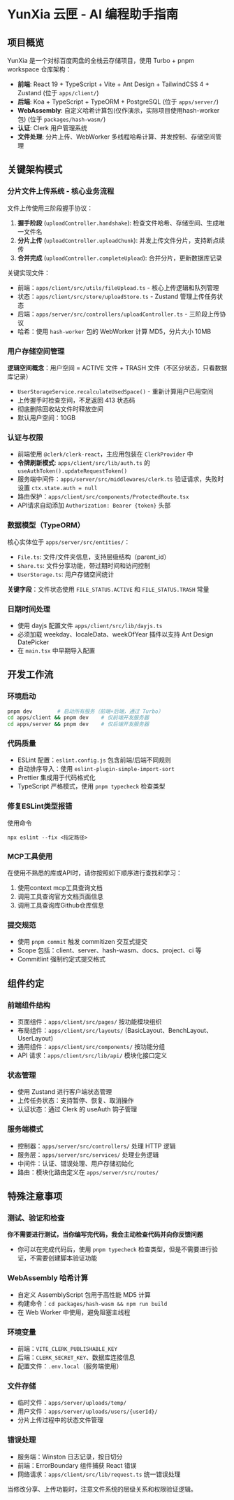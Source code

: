 # YunXia 云匣 - AI 编程助手指南

## 项目概览

YunXia 是一个对标百度网盘的全栈云存储项目，使用 Turbo + pnpm workspace 仓库架构：

- **前端**: React 19 + TypeScript + Vite + Ant Design + TailwindCSS 4 + Zustand (位于 `apps/client/`)
- **后端**: Koa + TypeScript + TypeORM + PostgreSQL (位于 `apps/server/`)
- **WebAssembly**: 自定义哈希计算包(仅作演示，实际项目使用hash-worker包) (位于 `packages/hash-wasm/`)
- **认证**: Clerk 用户管理系统
- **文件处理**: 分片上传、WebWorker 多线程哈希计算、并发控制、存储空间管理

## 关键架构模式

### 分片文件上传系统 - 核心业务流程

文件上传使用三阶段握手协议：

1. **握手阶段** (`uploadController.handshake`): 检查文件哈希、存储空间、生成唯一文件名
2. **分片上传** (`uploadController.uploadChunk`): 并发上传文件分片，支持断点续传
3. **合并完成** (`uploadController.completeUpload`): 合并分片，更新数据库记录

关键实现文件：

- 前端：`apps/client/src/utils/fileUpload.ts` - 核心上传逻辑和队列管理
- 状态：`apps/client/src/store/uploadStore.ts` - Zustand 管理上传任务状态
- 后端：`apps/server/src/controllers/uploadController.ts` - 三阶段上传协议
- 哈希：使用 `hash-worker` 包的 WebWorker 计算 MD5，分片大小 10MB

### 用户存储空间管理

**逻辑空间概念**：用户空间 = ACTIVE 文件 + TRASH 文件（不区分状态，只看数据库记录）

- `UserStorageService.recalculateUsedSpace()` - 重新计算用户已用空间
- 上传握手时检查空间，不足返回 413 状态码
- 彻底删除回收站文件时释放空间
- 默认用户空间：10GB

### 认证与权限

- 前端使用 `@clerk/clerk-react`，主应用包装在 `ClerkProvider` 中
- **令牌刷新模式**: `apps/client/src/lib/auth.ts` 的 `useAuthToken().updateRequestToken()`
- 服务端中间件：`apps/server/src/middlewares/clerk.ts` 验证请求，失败时设置 `ctx.state.auth = null`
- 路由保护：`apps/client/src/components/ProtectedRoute.tsx`
- API请求自动添加 `Authorization: Bearer {token}` 头部

### 数据模型（TypeORM）

核心实体位于 `apps/server/src/entities/`：

- `File.ts`: 文件/文件夹信息，支持层级结构（parent_id）
- `Share.ts`: 文件分享功能，带过期时间和访问控制
- `UserStorage.ts`: 用户存储空间统计

**关键字段**：文件状态使用 `FILE_STATUS.ACTIVE` 和 `FILE_STATUS.TRASH` 常量

### 日期时间处理

- 使用 dayjs 配置文件 `apps/client/src/lib/dayjs.ts`
- 必须加载 weekday、localeData、weekOfYear 插件以支持 Ant Design DatePicker
- 在 `main.tsx` 中早期导入配置

## 开发工作流

### 环境启动

```bash
pnpm dev        # 启动所有服务（前端+后端，通过 Turbo）
cd apps/client && pnpm dev    # 仅前端开发服务器
cd apps/server && pnpm dev    # 仅后端开发服务器
```

### 代码质量

- ESLint 配置：`eslint.config.js` 包含前端/后端不同规则
- 自动排序导入：使用 `eslint-plugin-simple-import-sort`
- Prettier 集成用于代码格式化
- TypeScript 严格模式，使用 `pnpm typecheck` 检查类型

### 修复ESLint类型报错

使用命令

```
npx eslint --fix <指定路径>
```

### MCP工具使用

在使用不熟悉的库或API时，请你按照如下顺序进行查找和学习：

1. 使用context mcp工具查询文档
2. 调用工具查询官方文档页面信息
3. 调用工具查询库Github仓库信息

### 提交规范

- 使用 `pnpm commit` 触发 commitizen 交互式提交
- Scope 包括：client、server、hash-wasm、docs、project、ci 等
- Commitlint 强制约定式提交格式

## 组件约定

### 前端组件结构

- 页面组件：`apps/client/src/pages/` 按功能模块组织
- 布局组件：`apps/client/src/layouts/` (BasicLayout、BenchLayout、UserLayout)
- 通用组件：`apps/client/src/components/` 按功能分组
- API 请求：`apps/client/src/lib/api/` 模块化接口定义

### 状态管理

- 使用 Zustand 进行客户端状态管理
- 上传任务状态：支持暂停、恢复、取消操作
- 认证状态：通过 Clerk 的 useAuth 钩子管理

### 服务端模式

- 控制器：`apps/server/src/controllers/` 处理 HTTP 逻辑
- 服务层：`apps/server/src/services/` 处理业务逻辑
- 中间件：认证、错误处理、用户存储初始化
- 路由：模块化路由定义在 `apps/server/src/routes/`

## 特殊注意事项

### 测试、验证和检查

**你不需要进行测试，当你编写完代码，我会主动检查代码并向你反馈问题**

- 你可以在完成代码后，使用 `pnpm typecheck` 检查类型，但是不需要进行验证，不需要创建脚本验证功能

### WebAssembly 哈希计算

- 自定义 AssemblyScript 包用于高性能 MD5 计算
- 构建命令：`cd packages/hash-wasm && npm run build`
- 在 Web Worker 中使用，避免阻塞主线程

### 环境变量

- 前端：`VITE_CLERK_PUBLISHABLE_KEY`
- 后端：`CLERK_SECRET_KEY`、数据库连接信息
- 配置文件：`.env.local`（服务端使用）

### 文件存储

- 临时文件：`apps/server/uploads/temp/`
- 用户文件：`apps/server/uploads/users/{userId}/`
- 分片上传过程中的状态文件管理

### 错误处理

- 服务端：Winston 日志记录，按日切分
- 前端：ErrorBoundary 组件捕获 React 错误
- 网络请求：`apps/client/src/lib/request.ts` 统一错误处理

当修改分享、上传功能时，注意文件系统的层级关系和权限验证逻辑。
